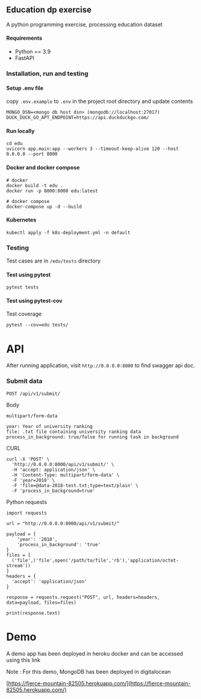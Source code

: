 ## Education dp exercise
A python programming exercise, processing education dataset

#### Requirements
* Python == 3.9
* FastAPI

### Installation, run and testing


#### Setup .env file
copy `.env.example` to `.env` in the project root directory and update contents

```
MONGO_DSN=<mongo db host dsn> (mongodb://localhost:27017)
DUCK_DUCK_GO_APT_ENDPOINT=https://api.duckduckgo.com/
```

#### Run locally 
```
cd edu
uvicorn app.main:app --workers 3 --timeout-keep-alive 120 --host 0.0.0.0 --port 8000
```

#### Docker and docker compose

```
# docker 
docker build -t edu .
docker run -p 8000:8000 edu:latest

# docker compose
docker-compose up -d --build
```

#### Kubernetes
```
kubectl apply -f k8s-deployment.yml -n default
```

### Testing

Test cases are in `/edu/tests` directory

#### Test using pytest

```
pytest tests
```

#### Test using pytest-cov
Test coverage 
```
pytest --cov=edu tests/
```

# API
After running application, visit `http://0.0.0.0:8000` to find swagger api doc.

### Submit data 

`POST /api/v1/submit/`

Body 

```
multipart/form-data

year: Year of university ranking
file: .txt file containing university ranking data
process_in_background: true/false for running task in background
```

CURL

```
curl -X 'POST' \
  'http://0.0.0.0:8000/api/v1/submit/' \
  -H 'accept: application/json' \
  -H 'Content-Type: multipart/form-data' \
  -F 'year=2018' \
  -F 'file=@data-2018-test.txt;type=text/plain' \
  -F 'process_in_background=true'
```

Python requests

```
import requests

url = "http://0.0.0.0:8000/api/v1/submit/"

payload = {
    'year': '2018',
    'process_in_background': 'true'
}
files = [
  ('file',('file',open('/path/to/file','rb'),'application/octet-stream'))
]
headers = {
  'accept': 'application/json'
}

response = requests.request("POST", url, headers=headers, data=payload, files=files)

print(response.text)
```

# Demo
A demo app has been deployed in heroku docker and can be accessed using this link

Note : For this demo, MongoDB has been deployed in digitalocean

[https://fierce-mountain-82505.herokuapp.com/](https://fierce-mountain-82505.herokuapp.com/)